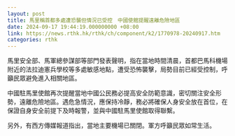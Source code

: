 ```yaml
---
layout: post
title: 馬里稱首都多處遭恐襲但情況已受控　中國使館提醒遠離危險地區
date: 2024-09-17 19:44:19.000000000 +08:00
link: https://news.rthk.hk/rthk/ch/component/k2/1770978-20240917.htm
categories: rthk
---
```


馬里安全部、馬軍總參謀部等部門發表聲明，指在當地時間清晨，首都巴馬科機場附近的法拉迪憲兵學校等多處敏感地點，遭受恐怖襲擊，局勢目前已經受控制，呼籲民眾避免進入相關地區。

中國駐馬里使館再次提醒當地中國公民務必提高安全防範意識，密切關注安全形勢，遠離危險地區。遇危急情況，應保持冷靜，務必將確保人身安全放在首位，在保證自身安全前提下及時報警，並與中國駐馬里使館取得聯繫。

另外，有西方傳媒報道指出，當地主要機場已關閉。軍方呼籲民眾如常生活。
